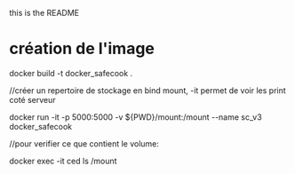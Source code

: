 ﻿this is the README


# création de l'image
 docker build -t  docker_safecook .
 
 //créer un repertoire de stockage en bind mount, -it permet de voir les print coté serveur
 
 docker run -it -p 5000:5000 -v ${PWD}/mount:/mount --name sc_v3 docker_safecook



//pour verifier ce que contient le volume:

 docker exec -it ced ls /mount


